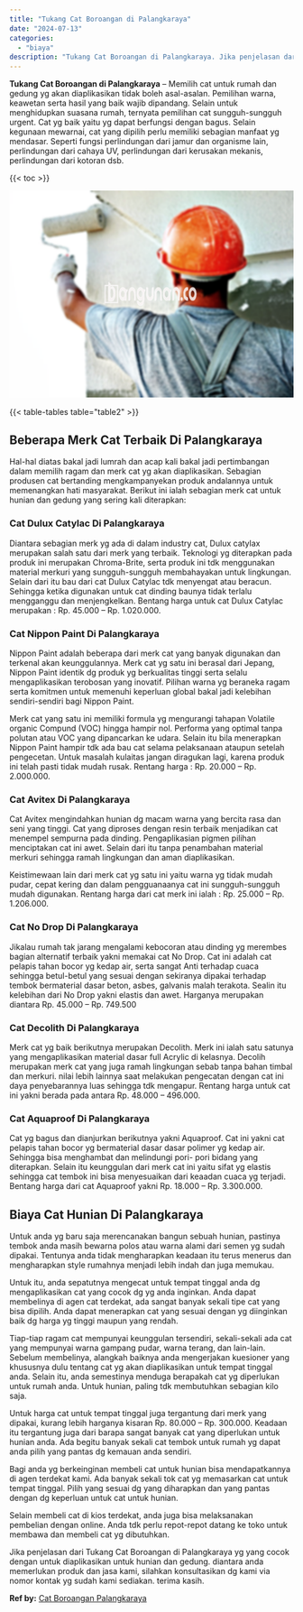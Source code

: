 ```yaml
---
title: "Tukang Cat Boroangan di Palangkaraya"
date: "2024-07-13"
categories: 
  - "biaya"
description: "Tukang Cat Boroangan di Palangkaraya. Jika penjelasan dari Tukang Cat Boroangan di Palangkaraya yg yang cocok dengan untuk diaplikasikan untuk hunian dan ged..."
---
```


**Tukang Cat Boroangan di Palangkaraya** – Memilih cat untuk rumah dan gedung yg akan diaplikasikan tidak boleh asal-asalan. Pemilihan warna, keawetan serta hasil yang baik wajib dipandang. Selain untuk menghidupkan suasana rumah, ternyata pemilihan cat sungguh-sungguh urgent. Cat yg baik yaitu yg dapat berfungsi dengan bagus. Selain kegunaan mewarnai, cat yang dipilih perlu memiliki sebagian manfaat yg mendasar. Seperti fungsi perlindungan dari jamur dan organisme lain, perlindungan dari cahaya UV, perlindungan dari kerusakan mekanis, perlindungan dari kotoran dsb.

{{< toc >}}

![Tukang Cat Boroangan di Palangkaraya](/images/jasa-cat-murah23.png)

{{< table-tables table="table2" >}}

## Beberapa Merk Cat Terbaik Di Palangkaraya

Hal-hal diatas bakal jadi lumrah dan acap kali bakal jadi pertimbangan dalam memilih ragam dan merk cat yg akan diaplikasikan. Sebagian produsen cat bertanding mengkampanyekan produk andalannya untuk memenangkan hati masyarakat. Berikut ini ialah sebagian merk cat untuk hunian dan gedung yang sering kali diterapkan:

### Cat Dulux Catylac Di Palangkaraya

Diantara sebagian merk yg ada di dalam industry cat, Dulux catylax merupakan salah satu dari merk yang terbaik. Teknologi yg diterapkan pada produk ini merupakan Chroma-Brite, serta produk ini tdk menggunakan material merkuri yang sungguh-sungguh membahayakan untuk lingkungan. Selain dari itu bau dari cat Dulux Catylac tdk menyengat atau beracun. Sehingga ketika digunakan untuk cat dinding baunya tidak terlalu mengganggu dan menjengkelkan. Bentang harga untuk cat Dulux Catylac merupakan : Rp. 45.000 – Rp. 1.020.000.

### Cat Nippon Paint Di Palangkaraya

Nippon Paint adalah beberapa dari merk cat yang banyak digunakan dan terkenal akan keunggulannya. Merk cat yg satu ini berasal dari Jepang, Nippon Paint identik dg produk yg berkualitas tinggi serta selalu mengaplikasikan terobosan yang inovatif. Pilihan warna yg beraneka ragam serta komitmen untuk memenuhi keperluan global bakal jadi kelebihan sendiri-sendiri bagi Nippon Paint.

Merk cat yang satu ini memiliki formula yg mengurangi tahapan Volatile organic Compund (VOC) hingga hampir nol. Performa yang optimal tanpa polutan atau VOC yang dipancarkan ke udara. Selain itu bila menerapkan Nippon Paint hampir tdk ada bau cat selama pelaksanaan ataupun setelah pengecetan. Untuk masalah kulaitas jangan diragukan lagi, karena produk ini telah pasti tidak mudah rusak. Rentang harga : Rp. 20.000 – Rp. 2.000.000.

### Cat Avitex Di Palangkaraya

Cat Avitex mengindahkan hunian dg macam warna yang bercita rasa dan seni yang tinggi. Cat yang diproses dengan resin terbaik menjadikan cat menempel sempurna pada dinding. Pengaplikasian pigmen pilihan menciptakan cat ini awet. Selain dari itu tanpa penambahan material merkuri sehingga ramah lingkungan dan aman diaplikasikan.

Keistimewaan lain dari merk cat yg satu ini yaitu warna yg tidak mudah pudar, cepat kering dan dalam pengguanaanya cat ini sungguh-sungguh mudah digunakan. Rentang harga dari cat merk ini ialah : Rp. 25.000 – Rp. 1.206.000.

### Cat No Drop Di Palangkaraya

Jikalau rumah tak jarang mengalami kebocoran atau dinding yg merembes bagian alternatif terbaik yakni memakai cat No Drop. Cat ini adalah cat pelapis tahan bocor yg kedap air, serta sangat Anti terhadap cuaca sehingga betul-betul yang sesuai dengan sekiranya dipakai terhadap tembok bermaterial dasar beton, asbes, galvanis malah terakota. Sealin itu kelebihan dari No Drop yakni elastis dan awet. Harganya merupakan diantara Rp. 45.000 – Rp. 749.500

### Cat Decolith Di Palangkaraya

Merk cat yg baik berikutnya merupakan Decolith. Merk ini ialah satu satunya yang mengaplikasikan material dasar full Acrylic di kelasnya. Decolih merupakan merk cat yang juga ramah lingkungan sebab tanpa bahan timbal dan merkuri. nilai lebih lainnya saat melakukan pengecatan dengan cat ini daya penyebarannya luas sehingga tdk mengapur. Rentang harga untuk cat ini yakni berada pada antara Rp. 48.000 – 496.000.

### Cat Aquaproof Di Palangkaraya

Cat yg bagus dan dianjurkan berikutnya yakni Aquaproof. Cat ini yakni cat pelapis tahan bocor yg bermaterial dasar dasar polimer yg kedap air. Sehingga bisa menghambat dan melindungi pori- pori bidang yang diterapkan. Selain itu keunggulan dari merk cat ini yaitu sifat yg elastis sehingga cat tembok ini bisa menyesuaikan dari keaadan cuaca yg terjadi. Bentang harga dari cat Aquaproof yakni Rp. 18.000 – Rp. 3.300.000.

## Biaya Cat Hunian Di Palangkaraya

Untuk anda yg baru saja merencanakan bangun sebuah hunian, pastinya tembok anda masih bewarna polos atau warna alami dari semen yg sudah dipakai. Tentunya anda tidak mengharapkan keadaan itu terus menerus dan mengharapkan style rumahnya menjadi lebih indah dan juga memukau.

Untuk itu, anda sepatutnya mengecat untuk tempat tinggal anda dg mengaplikasikan cat yang cocok dg yg anda inginkan. Anda dapat membelinya di agen cat terdekat, ada sangat banyak sekali tipe cat yang bisa dipilih. Anda dapat menerapkan cat yang sesuai dengan yg diinginkan baik dg harga yg tinggi maupun yang rendah.

Tiap-tiap ragam cat mempunyai keunggulan tersendiri, sekali-sekali ada cat yang mempunyai warna gampang pudar, warna terang, dan lain-lain. Sebelum membelinya, alangkah baiknya anda mengerjakan kuesioner yang khususnya dulu tentang cat yg akan diaplikasikan untuk tempat tinggal anda. Selain itu, anda semestinya menduga berapakah cat yg diperlukan untuk rumah anda. Untuk hunian, paling tdk membutuhkan sebagian kilo saja.

Untuk harga cat untuk tempat tinggal juga tergantung dari merk yang dipakai, kurang lebih harganya kisaran Rp. 80.000 – Rp. 300.000. Keadaan itu tergantung juga dari barapa sangat banyak cat yang diperlukan untuk hunian anda. Ada begitu banyak sekali cat tembok untuk rumah yg dapat anda pilih yang pantas dg kemauan anda sendiri.

Bagi anda yg berkeinginan membeli cat untuk hunian bisa mendapatkannya di agen terdekat kami. Ada banyak sekali tok cat yg memasarkan cat untuk tempat tinggal. Pilih yang sesuai dg yang diharapkan dan yang pantas dengan dg keperluan untuk cat untuk hunian.

Selain membeli cat di kios terdekat, anda juga bisa melaksanakan pembelian dengan online. Anda tdk perlu repot-repot datang ke toko untuk membawa dan membeli cat yg dibutuhkan.

Jika penjelasan dari Tukang Cat Boroangan di Palangkaraya yg yang cocok dengan untuk diaplikasikan untuk hunian dan gedung. diantara anda memerlukan produk dan jasa kami, silahkan konsultasikan dg kami via nomor kontak yg sudah kami sediakan. terima kasih.

**Ref by:** [Cat Boroangan Palangkaraya](https://id.wikipedia.org/wiki/Cat)
